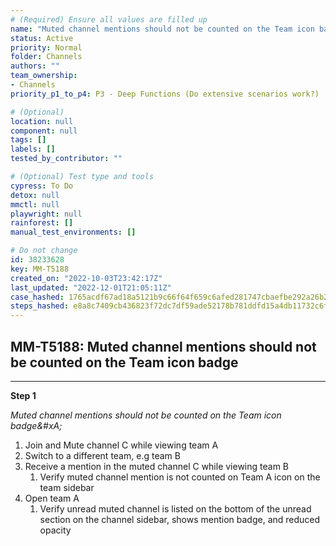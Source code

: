 ```yaml
---
# (Required) Ensure all values are filled up
name: "Muted channel mentions should not be counted on the Team icon badge"
status: Active
priority: Normal
folder: Channels
authors: ""
team_ownership:
- Channels
priority_p1_to_p4: P3 - Deep Functions (Do extensive scenarios work?)

# (Optional)
location: null
component: null
tags: []
labels: []
tested_by_contributor: ""

# (Optional) Test type and tools
cypress: To Do
detox: null
mmctl: null
playwright: null
rainforest: []
manual_test_environments: []

# Do not change
id: 38233628
key: MM-T5188
created_on: "2022-10-03T23:42:17Z"
last_updated: "2022-12-01T21:05:11Z"
case_hashed: 1765acdf67ad18a5121b9c66f64f659c6afed281747cbaefbe292a26b2302feb117c7167cfb02ec113c775468b891639
steps_hashed: e8a8c7409cb436823f72dc7df59ade52178b781ddfd15a4db11732c6f85139d04c8df1f2c5e1d88ea5c5a066d8d43744
---
```


<!-- (Auto-generated) Based on frontmatter's "key" and "name" -->

## MM-T5188: Muted channel mentions should not be counted on the Team icon badge

---

**Step 1**

_Muted channel mentions should not be counted on the Team icon badge\&#xA;_

1. Join and Mute channel C while viewing team A
2. Switch to a different team, e.g team B
3. Receive a mention in the muted channel C while viewing team B 
   1. Verify muted channel mention is not counted on Team A icon on the team sidebar
4. Open team A
   1. Verify unread muted channel is listed on the bottom of the unread section on the channel sidebar, shows mention badge, and reduced opacity
